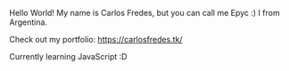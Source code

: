 Hello World!
My name is Carlos Fredes, but you can call me Epyc :)
I from Argentina.

Check out my portfolio: https://carlosfredes.tk/

Currently learning JavaScript :D

